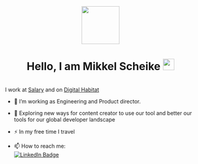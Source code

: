 <div id="header" align="center">
  <img src="https://media.giphy.com/media/M9gbBd9nbDrOTu1Mqx/giphy.gif" width="100"/>
</div>
<h1 align=center>
  Hello, I am Mikkel Scheike
  <img src="https://media.giphy.com/media/hvRJCLFzcasrR4ia7z/giphy.gif" width="30px"/>
</h1>
</div>
<br>
I work at <a href="https://salary.dk" target="_blank">Salary</a> and on <a href="https://digitalhabitat.io" target="_blank">Digital Habitat</a> 

- :telescope: I’m working as Engineering and Product director.

- :seedling: Exploring new ways for content creator to use our tool and better our tools for our global developer landscape

- :zap: In my free time I travel

- :mailbox: How to reach me: <br><a href="https://www.linkedin.com/in/mikkelscheike/">
    <img src="https://img.shields.io/badge/LinkedIn-blue?style=for-the-badge&logo=linkedin&logoColor=white" alt="LinkedIn Badge"/>
